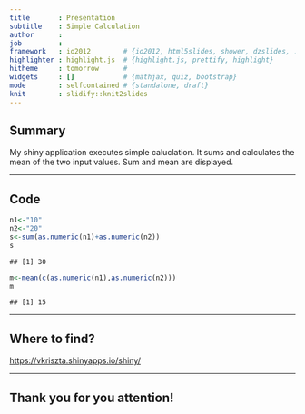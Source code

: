 ```yaml
---
title       : Presentation
subtitle    : Simple Calculation
author      : 
job         : 
framework   : io2012        # {io2012, html5slides, shower, dzslides, ...}
highlighter : highlight.js  # {highlight.js, prettify, highlight}
hitheme     : tomorrow      # 
widgets     : []            # {mathjax, quiz, bootstrap}
mode        : selfcontained # {standalone, draft}
knit        : slidify::knit2slides
---
```


## Summary

My shiny application executes simple caluclation. It sums and calculates the mean of the two input values. Sum and mean are displayed.

--- 

## Code 


```r
n1<-"10"
n2<-"20"
s<-sum(as.numeric(n1)+as.numeric(n2))
s
```

```
## [1] 30
```

```r
m<-mean(c(as.numeric(n1),as.numeric(n2)))
m
```

```
## [1] 15
```

---

## Where to find?

<a href="https://vkriszta.shinyapps.io/shiny/">https://vkriszta.shinyapps.io/shiny/</a>

---

## Thank you for you attention!
